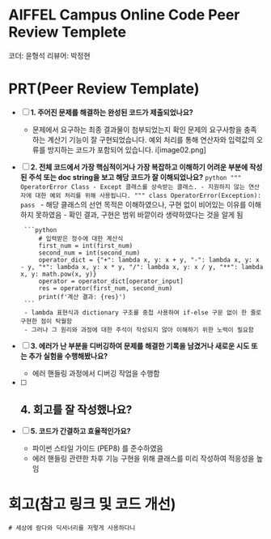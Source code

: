 # AIFFEL Campus Online Code Peer Review Templete
코더: 윤형석
리뷰어: 박정현


# PRT(Peer Review Template)
- [ ]  **1. 주어진 문제를 해결하는 완성된 코드가 제출되었나요?**
    - 문제에서 요구하는 최종 결과물이 첨부되었는지 확인
       문제의 요구사항을 충족하는 계산기 기능이 잘 구현되었습니다. 예외 처리를 통해 연산자와 입력값의 오류를 방지하는 코드가 포함되어 있습니다.
        i[image02.png]
    
- [ ]  **2. 전체 코드에서 가장 핵심적이거나 가장 복잡하고 이해하기 어려운 부분에 작성된 
주석 또는 doc string을 보고 해당 코드가 잘 이해되었나요?**
        ```python
            """
            OperatorError Class
            - Except 클래스를 상속받는 클래스.
            - 지원하지 않는 연산자에 대한 예외 처리를 위해 사용됩니다.
            """
            class OperatorError(Exception):
                pass
        ```
        - 해당 클래스의 선언 목적은 이해하였으나, 구현 없이 비어있는 이유를 이해하지 못하였음
        - 확인 결과, 구현은 범위 바깥이라 생략하였다는 것을 알게 됨

        ```python
            # 입력받은 정수에 대한 계산식
            first_num = int(first_num)
            second_num = int(second_num)
            operator_dict = {"+": lambda x, y: x + y, "-": lambda x, y: x - y, "*": lambda x, y: x * y, "/": lambda x, y: x / y, "**": lambda x, y: math.pow(x, y)}
            operator = operator_dict[operator_input]
            res = operator(first_num, second_num)
            print(f'계산 결과: {res}')
        ```
        - lambda 표현식과 dictionary 구조를 중첩 사용하여 if-else 구문 없이 한 줄로 구현한 점이 탁월함
        - 그러나 그 원리와 과정에 대한 주석이 작성되지 않아 이해하기 위한 노력이 필요함
        
- [ ]  **3. 에러가 난 부분을 디버깅하여 문제를 해결한 기록을 남겼거나
새로운 시도 또는 추가 실험을 수행해봤나요?**
    - 에러 핸들링 과정에서 디버깅 작업을 수행함
        
- [ ]  **4. 회고를 잘 작성했나요?**
    - 
        
- [ ]  **5. 코드가 간결하고 효율적인가요?**
    - 파이썬 스타일 가이드 (PEP8) 를 준수하였음
    - 에러 핸들링 관련한 차후 기능 구현을 위해 클래스를 미리 작성하여 적응성을 높임


# 회고(참고 링크 및 코드 개선)
```
# 세상에 람다와 딕셔너리를 저렇게 사용하다니
```
